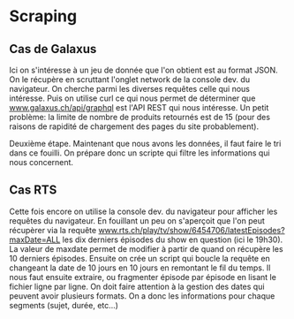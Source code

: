 # Scraping

## Cas de Galaxus

Ici on s'intéresse à un jeu de donnée que l'on obtient est au format JSON. On le récupère en scruttant l'onglet network de la console dev. du navigateur. On cherche parmi les diverses requêtes celle qui nous intéresse. Puis on utilise curl ce qui nous permet de déterminer que www.galaxus.ch/api/graphql est l'API REST qui nous intéresse. Un petit problème: la limite de nombre de produits retournés est de 15 (pour des raisons de rapidité de chargement des pages du site probablement).

Deuxième étape. Maintenant que nous avons les données, il faut faire le tri dans ce fouilli. On prépare donc un scripte qui filtre les informations qui nous concernent.

## Cas RTS

Cette fois encore on utilise la console dev. du navigateur pour afficher les requêtes du navigateur. En fouillant un peu on s'aperçoit que l'on peut récupèrer via la requête www.rts.ch/play/tv/show/6454706/latestEpisodes?maxDate=ALL les dix derniers épisodes du show en question (ici le 19h30). La valeur de maxdate permet de modifier à partir de quand on récupère les 10 derniers épisodes. Ensuite on crée un script qui boucle la requête en changeant la date de 10 jours en 10 jours en remontant le fil du temps. Il nous faut ensuite extraire, ou fragmenter épisode par épisode en lisant le fichier ligne par ligne. On doit faire attention à la gestion des dates qui peuvent avoir plusieurs formats. On a donc les informations pour chaque segments (sujet, durée, etc...)

